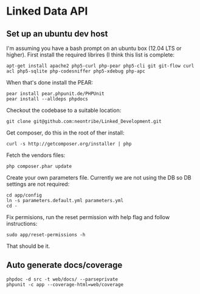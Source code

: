 Linked Data API
===============

Set up an ubuntu dev host
-------------------------

I'm assuming you have a bash prompt on an ubuntu box (12.04 LTS or higher).  First install the required librires (I think this list is complete:

    apt-get install apache2 php5-curl php-pear php5-cli git git-flow curl acl php5-sqlite php-codesniffer php5-xdebug php-apc

When that's done install the PEAR:

    pear install pear.phpunit.de/PHPUnit
    pear install --alldeps phpdocs

Checkout the codebase to a suitable location:

    git clone git@github.com:neontribe/Linked_Development.git

Get composer, do this in the root of ther install:

    curl -s http://getcomposer.org/installer | php

Fetch the vendors files:

    php composer.phar update

Create your own parameters file.  Currently we are not using the DB so DB settings are not required:

    cd app/config
    ln -s parameters.default.yml parameters.yml
    cd -

Fix permisions, run the reset permission with help flag and follow instructions:

    sudo app/reset-permissions -h

That should be it.


Auto generate docs/coverage
---------------------------

    phpdoc -d src -t web/docs/ --parseprivate
    phpunit -c app --coverage-html=web/coverage
